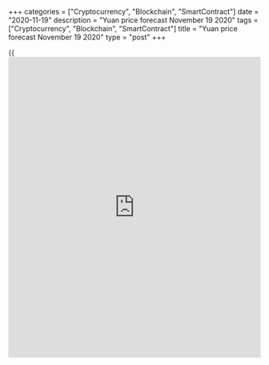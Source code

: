 +++
categories = ["Cryptocurrency", "Blockchain", "SmartContract"]
date = "2020-11-19"
description = "Yuan price forecast November 19 2020"
tags = ["Cryptocurrency", "Blockchain", "SmartContract"]
title = "Yuan price forecast November 19 2020"
type = "post"
+++

{{<iframe id="large-banner" src="https://www.bounty.group/#slide=8.0" width="100%" height="600" scrolling="no" style="border: 0px solid rgb(216, 221, 230); border-radius: 3px;">}}

2020-11-19

2020-11-19

Yuan will repeat dollar’s fate. Forecast as of 19.11.2020Dmitri
Demidenko

The USA used the Second World War to increase the greenback importance
in the international finance system. Let us discuss the Forex outlook
and make up a [USDCNH][1] trading plan.

##  **Fundamental yuan forecast for a year**

War is when one fights to the last ditch, and another gets rich. Amid
the pandemic and global economic recession, many people got ill, died,
lost their jobs, went bankrupt. Others, on the contrary, adjusted,
started businesses, and increase their fortunes. This is true for the
whole countries. The deepest downturns in the USA, the euro area, and
other advanced economies contrast with China’s continued expansion. The
demand for Chinese exports is so high that Beijing may not worry about
the longest, six-month, yuan strengthening. China seems to benefit from
the COVID-19 pandemic just as well as the USA did after World War II.

In the 21st century, GDP per capita in China has doubled twice: from
2000 to 2006 and from 2007 to 2013. The IMF expects that the Chinese GDP
per capita will double again in the period from 2014 to 2024. For a
quarter of a century, according to this indicator, China will overtake
56 countries of the world, and the annual GDP growth rate will average
9.1%. The pandemic, which slowed down most states' economies, played an
important role in this process. The US dollar has strengthened greatly
after the Second World War so that the renminbi could follow the same
path.

According to HSBC, the yuan should have joined the G10 currencies list.
The yuan is in the eighth place by the volume of conversion operations,
and its impact on other assets is growing rapidly. According to the Bank
for International Settlements, the volume of the renminbi transactions
in Forex in April 2019 was $ 285 billion per day. In China’s domestic
market in November, it reached $ 45 billion per day, the highest since
December 2018.

###  **Dynamics of yuan transactions in the Chinese domestic currency
market**



 _Source_ _: Bloomberg_

The Chinese economy is strong. It should be the driver of the world’s
GDP during at least the next six months. It is evident from the
forecasts of Bloomberg’s experts; they suggest the growth of the
industrial production and investments into the core capital in October.
China’s retail sales grew from 3.3% to 4.3% Y-o-Y, exports are growing
at the highest rate since early 2019.

### Dynamics of China’s industrial production and retail sales

 _Source_ _: Bloomberg_

In addition to the divergences in the economic growth and monetary
policies, the [USDCNH][1] bears are also encouraged by the inflow of
direct investments in October (+18% Y-o-Y) over seven consecutive
months, the widest ever gap between the yields on the Chinese and US
government bonds.

Although Joe Biden, during his presidential campaign, promised to pursue
a tough [policy](https://www.fintechee.com/policy/) towards China, and after his election victory, urged
allies to coordinate to counter China's growing influence, he will
hardly be worse than Donald Trump in [terms](https://www.fintechee.com/terms/) of the US-China trade
relations. On the contrary, the US could lower or even cancel the latest
tariffs on Chinese imports. All these factors should strengthen the
renminbi.

###  **Yearly[USDCNH][1] trading plan**

I believe the forecast I wrote in [early October,][2] suggesting 6.5
yuans for the US dollar, is out of date now. The [USDCNH][1] pair could
go down to 6.32 over the next twelve months. Besides, a potential
correction of the [S&P 500][3] and increased demand for safe-havens will
give a chance to buy the renminbi at a lower price.

* * *

P.S. Did you like my article? Share it in social networks: it will be
the best “thank you" :)

Ask me questions and comment below. I’ll be glad to answer your
questions and give necessary explanations.

 **Useful links:**

  * I recommend trying to trade with a reliable broker [here][4]. The system allows you to trade by yourself or copy successful traders from all across the globe.
  * Use my promo-code BLOG for getting deposit bonus 50% on LiteForex platform. Just enter this code in the appropriate field while [depositing][5] your trading account.
  * Telegram chat for traders: <t.me/liteforexengchat>. We are sharing the signals and trading experience
  * Telegram channel with high-quality analytics, Forex reviews, training articles, and other useful things for traders <t.me/liteforex>



## Price chart of USDCNH in real time mode

The content of this article reflects the author’s opinion and does not
necessarily reflect the official position of LiteForex. The material
published on this page is provided for informational purposes only and
should not be considered as the provision of investment advice for the
purposes of Directive 2004/39/EC.

Rate this article:

{{value}}

( {{count}} {{title}} )

   1. my.liteforex.com/trading/chart?symbol=USDCNH&returnUrl=true
   2. www.liteforex.com/blog/analysts-opinions/yuan-spots-the-candidate-forecast-as-of-01102020/
   3. my.liteforex.com/trading/chart?symbol=SPX&returnUrl=true
   4. my.liteforex.com/?category=analysts-opinions&slug=yuan-will-repeat-dollars-fate-forecast-as-of-19112020&openPopup=%2Fregistration%2Fpopup&utm_source=blog&utm_medium=article&utm_campaign=bonus
   5. my.liteforex.com/deposit/?category=analysts-opinions&slug=yuan-will-repeat-dollars-fate-forecast-as-of-19112020&promo_code=BLOG&utm_source=blog&utm_medium=article&utm_campaign=bonus
